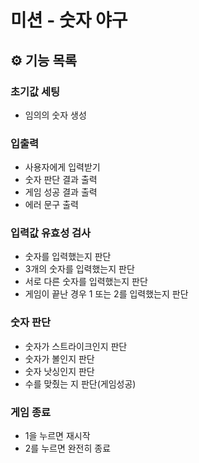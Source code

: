 # 미션 - 숫자 야구

## ⚙️ 기능 목록

### 초기값 세팅

- 임의의 숫자 생성

### 입출력

- 사용자에게 입력받기
- 숫자 판단 결과 출력
- 게임 성공 결과 출력
- 에러 문구 출력

### 입력값 유효성 검사

- 숫자를 입력했는지 판단
- 3개의 숫자를 입력했는지 판단
- 서로 다른 숫자를 입력했는지 판단
- 게임이 끝난 경우 1 또는 2를 입력했는지 판단

### 숫자 판단

- 숫자가 스트라이크인지 판단
- 숫자가 볼인지 판단
- 숫자 낫싱인지 판단
- 수를 맞췄는 지 판단(게임성공)

### 게임 종료

- 1을 누르면 재시작
- 2를 누르면 완전히 종료